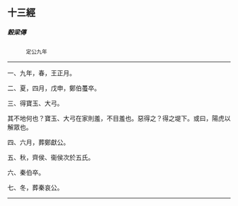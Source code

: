 

## 十三經

##### 穀梁傳
　　　`定公九年`

* * *

一、九年，春，王正月。

二、夏，四月，戊申，鄭伯蠆卒。

三、得寶玉、大弓。

其不地何也？寶玉、大弓在家則羞，不目羞也。惡得之？得之堤下。或曰，陽虎以解眾也。

四、六月，葬鄭獻公。

五、秋，齊侯、衞侯次於五氏。

六、秦伯卒。

七、冬，葬秦哀公。

* * *

